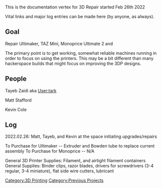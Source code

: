 This is the documentation vertex for 3D Repair started Feb 26th 2022

Vital links and major log entries can be made here (by anyone, as
always).

## Goal

Repair Ultimaker, TAZ Mini, Monoprice Ultimate 2 and

The primary point is to get working, somewhat reliable machines running
in order to focus on using the printers. This may be a bit different
than many hackerspace builds that might focus on improving the 3DP
designs.

## People


Tayeb Zaidi aka [User:tark](User:tark "wikilink")

Matt Stafford

Kevin Cole

## Log

2022.02.26: Matt, Tayeb, and Kevin at the space initiating
upgrades/repairs

To Purchase for Ultimaker -- Extruder and Bowden tube to replace current
assembly To Purchase for Monoprice -- N/A

General 3D Printer Supplies: Filament, and airtight filament containers
General Supplies: Binder clips, razor blades, drivers for screwdrivers
(3-4 regular, 3-4 miniature), flat side wire cutters, lubricant

[Category:3D Printing](Category:3D_Printing "wikilink")
[Category:Previous Projects](Category:Previous_Projects "wikilink")